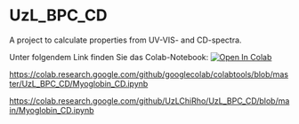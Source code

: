 # UzL_BPC_CD
A project to calculate properties from UV-VIS- and CD-spectra.

Unter folgendem Link finden Sie das Colab-Notebook:
[![Open In Colab](https://colab.research.google.com/assets/colab-badge.svg)](https://github.com/UzLChiRho/UzL_BPC_CD/Myoglobin_CD.ipynb)

https://colab.research.google.com/github/googlecolab/colabtools/blob/master/UzL_BPC_CD/Myoglobin_CD.ipynb

https://colab.research.google.com/github/UzLChiRho/UzL_BPC_CD/blob/main/Myoglobin_CD.ipynb
